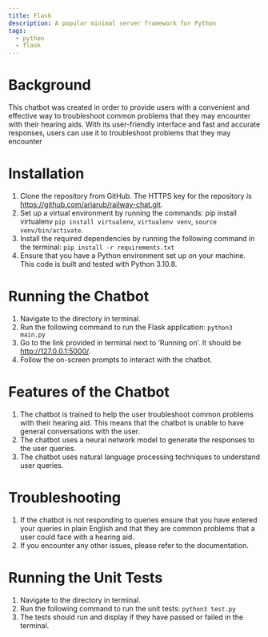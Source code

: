 ```yaml
---
title: Flask
description: A popular minimal server framework for Python
tags:
  - python
  - flask
---
```


# Background
This chatbot was created in order to provide users with a convenient and effective way to troubleshoot common problems that they may encounter with their hearing aids. With its user-friendly interface and fast and accurate responses, users can use it to troubleshoot problems that they may encounter

# Installation


1. Clone the repository from GitHub. The HTTPS key for the repository is https://github.com/ariarub/railway-chat.git.
2. Set up a virtual environment by running the commands: pip install virtualenv `pip install virtualenv`, `virtualenv venv`, `source venv/bin/activate`.
3. Install the required dependencies by running the following command in the terminal: `pip install -r requirements.txt`
4. Ensure that you have a Python environment set up on your machine. This code is built and tested with Python 3.10.8.

# Running the Chatbot

1. Navigate to the directory in terminal.
2. Run the following command to run the Flask application: `python3 main.py`
3. Go to the link provided in terminal next to ’Running on’. It should be http://127.0.0.1:5000/. 
4. Follow the on-screen prompts to interact with the chatbot.

# Features of the Chatbot

1. The chatbot is trained to help the user troubleshoot common problems with their hearing aid. This means that the chatbot is unable to have general conversations with the user.
2. The chatbot uses a neural network model to generate the responses to the user queries.
3. The chatbot uses natural language processing techniques to understand user queries.

# Troubleshooting 

1. If the chatbot is not responding to queries ensure that you have entered your queries in plain English and that they are common problems that a user could face with a hearing aid.
2. If you encounter any other issues, please refer to the documentation.

# Running the Unit Tests

1. Navigate to the directory in terminal.
2. Run the following command to run the unit tests: `python3 test.py`
3. The tests should run and display if they have passed or failed in the terminal.



